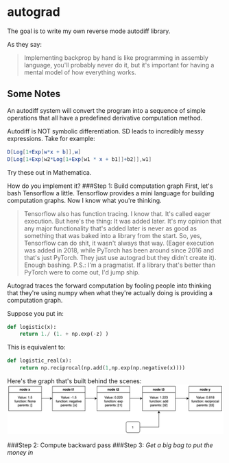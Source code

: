 # autograd
The goal is to write my own reverse mode autodiff library.

As they say:

> Implementing backprop by hand is like programming in assembly language,
> you'll probably never do it, but it's important for having a mental model
> of how everything works.

## Some Notes

An autodiff system will convert the program into a sequence of simple operations that all have a predefined derivative computation method.

Autodiff is NOT symbolic differentiation. SD leads to incredibly messy expressions. Take for example:

```mathematica
D[Log[1+Exp[w*x + b]],w]
D[Log[1+Exp[w2*Log[1+Exp[w1 * x + b1]]+b2]],w1]
```
Try these out in Mathematica. 

How do you implement it?
###Step 1: Build computation graph
First, let's bash Tensorflow a little. Tensorflow provides a mini language for building computation graphs. Now I know what you're thinking. 
>Tensorflow also has function tracing.
I know that. It's called eager execution. But here's the thing: It was added later. It's my opinion that any major functionality that's added later is never as good as something that was baked into a library from the start. So, yes, Tensorflow can do shit, it wasn't always that way. (Eager execution was added in 2018, while PyTorch has been around since 2016 and that's just PyTorch. They just use autograd but they didn't create it). Enough bashing.
> P.S.: I'm a pragmatist. If a library that's better than PyTorch were to come out, I'd jump ship.

Autograd traces the forward computation by fooling people into thinking that they're using numpy when what they're actually doing is providing a computation graph.

Suppose you put in:

```python
def logistic(x):
	return 1./ (1. + np.exp(-z) )
```

This is equivalent to:
```python
def logistic_real(x):
	return np.reciprocal(np.add(1,np.exp(np.negative(x))))
```
Here's the graph that's built behind the scenes:
![Comp Graph](/images/comp_graph.png)

###Step 2: Compute backward pass
###Step 3: *Get a big bag to put the money in*
